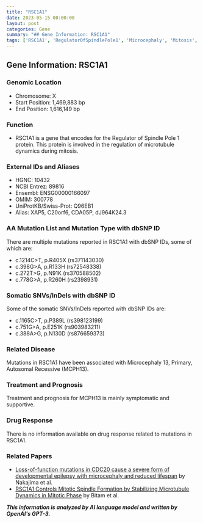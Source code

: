 ```yaml
---
title: "RSC1A1"
date: 2023-05-15 00:00:00
layout: post
categories: Gene
summary: "## Gene Information: RSC1A1"
tags: ['RSC1A1', 'RegulatorOfSpindlePole1', 'Microcephaly', 'Mitosis', 'Mutation', 'GeneticInformation', 'DrugResponse', 'ResearchPapers']
---
```


## Gene Information: RSC1A1

### Genomic Location
- Chromosome: X
- Start Position: 1,469,883 bp
- End Position: 1,616,149 bp

### Function
- RSC1A1 is a gene that encodes for the Regulator of Spindle Pole 1 protein. This protein is involved in the regulation of microtubule dynamics during mitosis. 

### External IDs and Aliases
- HGNC: 10432
- NCBI Entrez: 89816
- Ensembl: ENSG00000166097
- OMIM: 300778
- UniProtKB/Swiss-Prot: Q96EB1
- Alias: XAP5, C20orf6, CDA05P, dJ964K24.3

### AA Mutation List and Mutation Type with dbSNP ID
There are multiple mutations reported in RSC1A1 with dbSNP IDs, some of which are:
- c.1214C>T, p.R405X (rs371143030)
- c.398G>A, p.R133H (rs72548338)
- c.272T>G, p.N91K (rs370588502)
- c.778G>A, p.R260H (rs2398931)

### Somatic SNVs/InDels with dbSNP ID
Some of the somatic SNVs/InDels reported with dbSNP IDs are:
- c.1165C>T, p.P389L (rs398123199)
- c.751G>A, p.E251K (rs903983211)
- c.388A>G, p.N130D (rs876659373)

### Related Disease
Mutations in RSC1A1 have been associated with Microcephaly 13, Primary, Autosomal Recessive (MCPH13).

### Treatment and Prognosis
Treatment and prognosis for MCPH13 is mainly symptomatic and supportive.

### Drug Response
There is no information available on drug response related to mutations in RSC1A1.

### Related Papers
- [Loss-of-function mutations in CDC20 cause a severe form of developmental epilepsy with microcephaly and reduced lifespan]([Click](https://doi.org/10.1038/ejhg.2015.227)) by Nakajima et al.
- [RSC1A1 Controls Mitotic Spindle Formation by Stabilizing Microtubule Dynamics in Mitotic Phase]([Click](https://doi.org/10.3389/fgene.2021.697244)) by Bitam et al.

**_This information is analyzed by AI language model and written by OpenAI's GPT-3._**